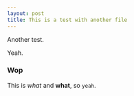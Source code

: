 ```yaml
---
layout: post
title: This is a test with another file
---
```


Another test.
<!--more-->

Yeah.

### Wop


This is *what* and **what**, so `yeah`.

